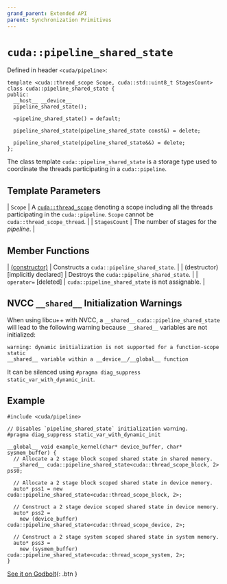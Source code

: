 ```yaml
---
grand_parent: Extended API
parent: Synchronization Primitives
---
```


# `cuda::pipeline_shared_state`

Defined in header `<cuda/pipeline>`:

```cuda
template <cuda::thread_scope Scope, cuda::std::uint8_t StagesCount>
class cuda::pipeline_shared_state {
public:
  __host__ __device__
  pipeline_shared_state();

  ~pipeline_shared_state() = default;

  pipeline_shared_state(pipeline_shared_state const&) = delete;

  pipeline_shared_state(pipeline_shared_state&&) = delete;
};
```

The class template `cuda::pipeline_shared_state` is a storage type used to
  coordinate the threads participating in a `cuda::pipeline`.

## Template Parameters

| `Scope`       | A [`cuda::thread_scope`] denoting a scope including all the threads participating in the `cuda::pipeline`. `Scope` cannot be `cuda::thread_scope_thread`. |
| `StagesCount` | The number of stages for the _pipeline_.                                                                                                                  |

## Member Functions

| [(constructor)]                    | Constructs a `cuda::pipeline_shared_state`.      |
| (destructor) [implicitly declared] | Destroys the `cuda::pipeline_shared_state`. |
| `operator=` [deleted]              | `cuda::pipeline_shared_state` is not assignable. |

## NVCC `__shared__` Initialization Warnings

When using libcu++ with NVCC, a `__shared__` `cuda::pipeline_shared_state` will
  lead to the following warning because `__shared__` variables are not
  initialized:

```
warning: dynamic initialization is not supported for a function-scope static
__shared__ variable within a __device__/__global__ function
```

It can be silenced using `#pragma diag_suppress static_var_with_dynamic_init`.

## Example

```cuda
#include <cuda/pipeline>

// Disables `pipeline_shared_state` initialization warning.
#pragma diag_suppress static_var_with_dynamic_init

__global__ void example_kernel(char* device_buffer, char* sysmem_buffer) {
  // Allocate a 2 stage block scoped shared state in shared memory.
  __shared__ cuda::pipeline_shared_state<cuda::thread_scope_block, 2> pss0;

  // Allocate a 2 stage block scoped shared state in device memory.
  auto* pss1 = new cuda::pipeline_shared_state<cuda::thread_scope_block, 2>;

  // Construct a 2 stage device scoped shared state in device memory.
  auto* pss2 =
    new (device_buffer) cuda::pipeline_shared_state<cuda::thread_scope_device, 2>;

  // Construct a 2 stage system scoped shared state in system memory.
  auto* pss3 =
    new (sysmem_buffer) cuda::pipeline_shared_state<cuda::thread_scope_system, 2>;
}
```

[See it on Godbolt](https://godbolt.org/z/M9ah7r1Yx){: .btn }


[`cuda::thread_scope`]: ../memory_model.md

[(constructor)]: ./pipeline_shared_state/constructor.md
